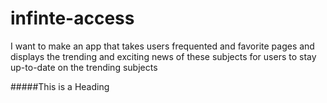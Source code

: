 # infinte-access
I want to make an app that takes users frequented and favorite pages and displays the trending and exciting news of these subjects for users to stay up-to-date on the trending subjects

#####This is a Heading
